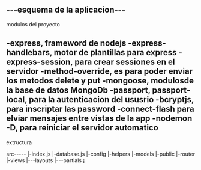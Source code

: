 ---esquema de la aplicacion---
-----------------------------------
modulos del proyecto

-express, frameword de nodejs
-express-handlebars, motor de plantillas para express
-express-session, para crear sessiones en el servidor 
-method-override, es para poder enviar los metodos delete y put
-mongoose, modulosde la base de datos MongoDb
-passport, passport-local, para la autenticacion del ususrio
-bcryptjs, para inscriptar las password
-connect-flash para elviar mensajes entre vistas de la app
-nodemon -D, para reiniciar el servidor automatico
--------------------------------------------------------------------------

extructura

src-----
       |-index.js
       |-database.js
       |-config
       |-helpers
       |-models
       |-public
       |-router
       |-views
          |---layouts
          |---partials
          ¡
       



